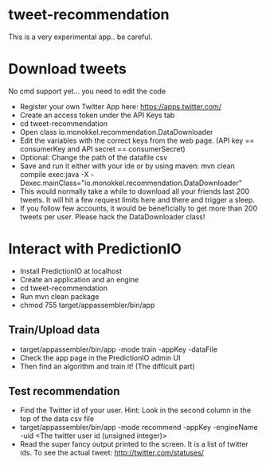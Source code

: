 tweet-recommendation
====================

This is a very experimental app.. be careful.

# Download tweets

No cmd support yet... you need to edit the code

* Register your own Twitter App here: https://apps.twitter.com/
* Create an access token under the API Keys tab
* cd tweet-recommendation
* Open class io.monokkel.recommendation.DataDownloader
* Edit the variables with the correct keys from the web page. (API key == consumerKey and API secret == consumerSecret) 
* Optional: Change the path of the datafile csv
* Save and run it either with your ide or by using maven: mvn clean compile  exec:java -X -Dexec.mainClass="io.monokkel.recommendation.DataDownloader"
* This would normally take a while to download all your friends last 200 tweets. It will hit a few request limits here and there and trigger a sleep.  
* If you follow few accounts, it would be beneficially to get more than 200 tweets per user. Please hack the DataDownloader class!

# Interact with PredictionIO

* Install PredictionIO at localhost
* Create an application and an engine
* cd tweet-recommendation
* Run mvn clean package
* chmod 755 target/appassembler/bin/app

## Train/Upload data

* target/appassembler/bin/app -mode train -appKey <PredictionIO appKey> -dataFile <Full or relative path> 
* Check the app page in the PredictionIO admin UI
* Then find an algorithm and train it! (The difficult part)

## Test recommendation

* Find the Twitter id of your user. Hint: Look in the second column in the top of the data csv file
* target/appassembler/bin/app -mode recommend -appKey <PredictionIO appKey> -engineName <PredictionIO engine name> -uid <The twitter user id (unsigned integer)>
* Read the super fancy output printed to the screen. It is a list of twitter ids. To see the actual tweet: http://twitter.com/statuses/<id>